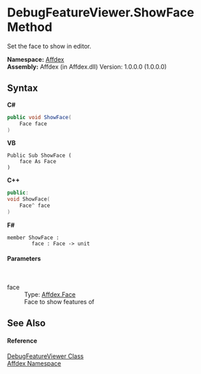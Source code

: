 # DebugFeatureViewer.ShowFace Method 
 

Set the face to show in editor.

**Namespace:**&nbsp;<a href="b8038333-b12e-8ea1-a2ce-74c8d611fa89">Affdex</a><br />**Assembly:**&nbsp;Affdex (in Affdex.dll) Version: 1.0.0.0 (1.0.0.0)

## Syntax

**C#**<br />
``` C#
public void ShowFace(
	Face face
)
```

**VB**<br />
``` VB
Public Sub ShowFace ( 
	face As Face
)
```

**C++**<br />
``` C++
public:
void ShowFace(
	Face^ face
)
```

**F#**<br />
``` F#
member ShowFace : 
        face : Face -> unit 

```


#### Parameters
&nbsp;<dl><dt>face</dt><dd>Type: <a href="6ba06b80-e3de-63ab-3985-5555663602f7">Affdex.Face</a><br />Face to show features of</dd></dl>

## See Also


#### Reference
<a href="e94caec4-2b0e-69de-28e2-47a2cc22837e">DebugFeatureViewer Class</a><br /><a href="b8038333-b12e-8ea1-a2ce-74c8d611fa89">Affdex Namespace</a><br />